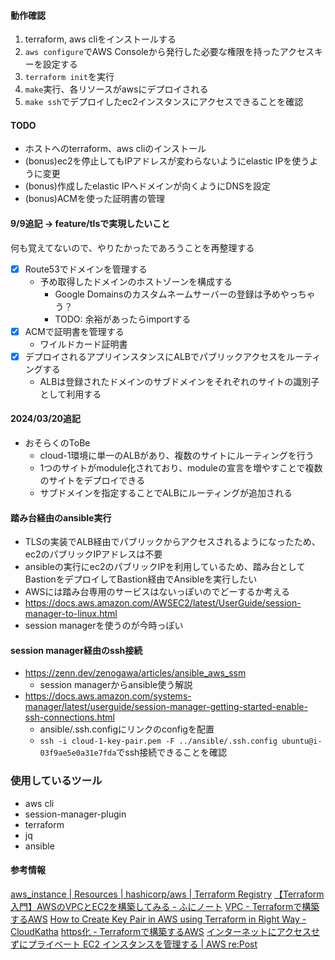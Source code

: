 #### 動作確認
1. terraform, aws cliをインストールする
2. `aws configure`でAWS Consoleから発行した必要な権限を持ったアクセスキーを設定する
3. `terraform init`を実行
4. `make`実行、各リソースがawsにデプロイされる
5. `make ssh`でデプロイしたec2インスタンスにアクセスできることを確認

#### TODO
- ホストへのterraform、aws cliのインストール
- (bonus)ec2を停止してもIPアドレスが変わらないようにelastic IPを使うように変更
- (bonus)作成したelastic IPへドメインが向くようにDNSを設定
- (bonus)ACMを使った証明書の管理

#### 9/9追記 -> feature/tlsで実現したいこと
何も覚えてないので、やりたかったであろうことを再整理する
- [x] Route53でドメインを管理する
  - 予め取得したドメインのホストゾーンを構成する
    - Google Domainsのカスタムネームサーバーの登録は予めやっちゃう？
    - TODO: 余裕があったらimportする
- [x] ACMで証明書を管理する
  - ワイルドカード証明書
- [x] デプロイされるアプリインスタンスにALBでパブリックアクセスをルーティングする
  - ALBは登録されたドメインのサブドメインをそれぞれのサイトの識別子として利用する

#### 2024/03/20追記
- おそらくのToBe
  - cloud-1環境に単一のALBがあり、複数のサイトにルーティングを行う
  - 1つのサイトがmodule化されており、moduleの宣言を増やすことで複数のサイトをデプロイできる
  - サブドメインを指定することでALBにルーティングが追加される

#### 踏み台経由のansible実行
- TLSの実装でALB経由でパブリックからアクセスされるようになったため、ec2のパブリックIPアドレスは不要
- ansibleの実行にec2のパブリックIPを利用しているため、踏み台としてBastionをデプロイしてBastion経由でAnsibleを実行したい
- AWSには踏み台専用のサービスはないっぽいのでどーするか考える
- https://docs.aws.amazon.com/AWSEC2/latest/UserGuide/session-manager-to-linux.html
- session managerを使うのが今時っぽい

#### session manager経由のssh接続
- https://zenn.dev/zenogawa/articles/ansible_aws_ssm
  - session managerからansible使う解説
- https://docs.aws.amazon.com/systems-manager/latest/userguide/session-manager-getting-started-enable-ssh-connections.html
  - ansible/.ssh.configにリンクのconfigを配置
  - `ssh -i cloud-1-key-pair.pem -F ../ansible/.ssh.config ubuntu@i-03f9ae5e0a31e7fda`でssh接続できることを確認

### 使用しているツール
- aws cli
- session-manager-plugin
- terraform
- jq
- ansible


#### 参考情報
[aws\_instance | Resources | hashicorp/aws | Terraform Registry](https://registry.terraform.io/providers/hashicorp/aws/latest/docs/resources/instance#ebs_block_device)
[【Terraform入門】AWSのVPCとEC2を構築してみる - ふにノート](https://kacfg.com/terraform-vpc-ec2/#Terraformtf)
[VPC - Terraformで構築するAWS](https://y-ohgi.com/introduction-terraform/handson/vpc/)
[How to Create Key Pair in AWS using Terraform in Right Way - CloudKatha](https://cloudkatha.com/how-to-create-key-pair-in-aws-using-terraform-in-right-way/)
[https化 - Terraformで構築するAWS](https://y-ohgi.com/introduction-terraform/handson/https/)
[インターネットにアクセスせずにプライベート EC2 インスタンスを管理する | AWS re:Post](https://repost.aws/ja/knowledge-center/ec2-systems-manager-vpc-endpoints)
